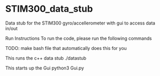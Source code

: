 # STIM300_data_stub
Data stub for the STIM300 gyro/accellerometer with gui to access data in/out


Run Instructions
To run the code, please run the following commands

TODO:
make bash file that automatically does this for you

This runs the c++ data stub
./datastub

This starts up the Gui
python3 Gui.py
